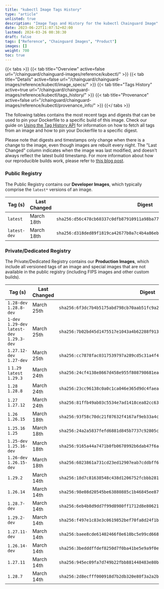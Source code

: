 ```yaml
---
title: "kubectl Image Tags History"
type: "article"
unlisted: true
description: "Image Tags and History for the kubectl Chainguard Image"
date: 2023-06-22T11:07:52+02:00
lastmod: 2024-03-26 00:38:30
draft: false
tags: ["Reference", "Chainguard Images", "Product"]
images: []
weight: 700
toc: true
---
```


{{< tabs >}}
{{< tab title="Overview" active=false url="/chainguard/chainguard-images/reference/kubectl/" >}}
{{< tab title="Details" active=false url="/chainguard/chainguard-images/reference/kubectl/image_specs/" >}}
{{< tab title="Tags History" active=true url="/chainguard/chainguard-images/reference/kubectl/tags_history/" >}}
{{< tab title="Provenance" active=false url="/chainguard/chainguard-images/reference/kubectl/provenance_info/" >}}
{{</ tabs >}}

The following tables contains the most recent tags and digests that can be used to pin your Dockerfile to a specific build of this image. Check our guide on [Using the Tag History API](/chainguard/chainguard-images/using-the-tag-history-api/) for information on how to fetch all tags from an image and how to pin your Dockerfile to a specific digest.

Please note that digests and timestamps only change when there is a change to the image, even though images are rebuilt every night. The "Last Changed" column indicates when the image was last modified, and doesn't always reflect the latest build timestamp. For more information about how our reproducible builds work, please refer to [this blog post](https://www.chainguard.dev/unchained/reproducing-chainguards-reproducible-image-builds).

### Public Registry
The Public Registry contains our **Developer Images**, which typically comprise the `latest*` versions of an image.

| Tag (s)       | Last Changed | Digest                                                                    |
|---------------|--------------|---------------------------------------------------------------------------|
|  `latest`     | March 18th   | `sha256:d56c478cb60337c0dfb87910911a98ba77beca2f9cec64144c16f80e8b1aef55` |
|  `latest-dev` | March 18th   | `sha256:d318ded89f1819ca42677b0a7c4b4a86eb72e39da2bc0d73a17659cd22a431eb` |


### Private/Dedicated Registry
The Private/Dedicated Registry contains our **Production Images**, which include all versioned tags of an image and special images that are not available in the public registry (including FIPS images and other custom builds).

| Tag (s)                                       | Last Changed | Digest                                                                    |
|-----------------------------------------------|--------------|---------------------------------------------------------------------------|
|  `1.28-dev` `1.28.8-dev`                      | March 25th   | `sha256:6f3dc7b4b5175abd798cb70aab51fc9a2cd788182d297e56735e2e0eafae6ed0` |
|  `1-dev` `1.29-dev` `latest-dev` `1.29.3-dev` | March 25th   | `sha256:7b02bd45d1475517e1043a4b62288f913d90ef5aab3e22cae1c7aa1e6c39b6dd` |
|  `1.27.12-dev` `1.27-dev`                     | March 25th   | `sha256:cc7878fac0317539797a289cd5c31a4f4e05b96d946ebd82dc29a3fd56346ed9` |
|  `1` `1.29` `latest` `1.29.3`                 | March 24th   | `sha256:24cf4138e8667d458e955f808798681ead46b29a7e68a7588e6518b6b5fd41bc` |
|  `1.28` `1.28.8`                              | March 24th   | `sha256:23cc96138c0a0c1ca046e365d9dc4faea5f034e33821af83ae3fe54af3ccc703` |
|  `1.27` `1.27.12`                             | March 24th   | `sha256:81ffb49ab03c5534e7ad1418cea82cc63d57032d3cb2a4dff442e88e23d2669e` |
|  `1.26` `1.26.15`                             | March 18th   | `sha256:93f58c70dc21f07632f4167af9eb33a4c23070e4e7af5d27b71c5d9f5dd837db` |
|  `1.25.16` `1.25`                             | March 18th   | `sha256:24a2a5837fefd6881d845b7737c92805cbe9f22e429765733d1a2b187fdec254` |
|  `1.25-dev` `1.25.16-dev`                     | March 18th   | `sha256:9165a44a7471b0fb0678992b6dab47f6add28e44f33e1d99376acb64861ff8cf` |
|  `1.26-dev` `1.26.15-dev`                     | March 18th   | `sha256:6023861a731cd23ed12907eab7cddbff6918e9de1e24af01c4ce92b7b1264f37` |
|  `1.29.2`                                     | March 14th   | `sha256:18d7c81638548c438d1206752fcbbb28111c92cd075acb5289ca75f5589b961d` |
|  `1.26.14`                                    | March 14th   | `sha256:98e08d20545be63880885c1b46845ee87172192284c9b432b820267b92f834aa` |
|  `1.28.7-dev`                                 | March 14th   | `sha256:6eb4b8d9dd7f99d8980ff1712d8e80621c2887ba4dabbb052a8d39ac2c808e02` |
|  `1.29.2-dev`                                 | March 14th   | `sha256:f497e1c83e3c0619852bef70fa8d24f1b5b441bedaa242dde28fb11eb336c0f9` |
|  `1.27.11-dev`                                | March 14th   | `sha256:baee8cde61402466f0e610bc5e99cd668667d08415326b8f6afc4f920dc62791` |
|  `1.26.14-dev`                                | March 14th   | `sha256:3bedddffdef8250d7f0ba41be5e9a9f0e8437cfc2ad7a44d532b649672268a36` |
|  `1.27.11`                                    | March 14th   | `sha256:945ec09fa7d749b22fbb881448483e80b1d02704fd9bd566cb896ec074e5cc34` |
|  `1.28.7`                                     | March 14th   | `sha256:2d8ecfff000918d7b2db320e80f3a2a2b986cdcea5d4b537eec3075047a88b63` |

